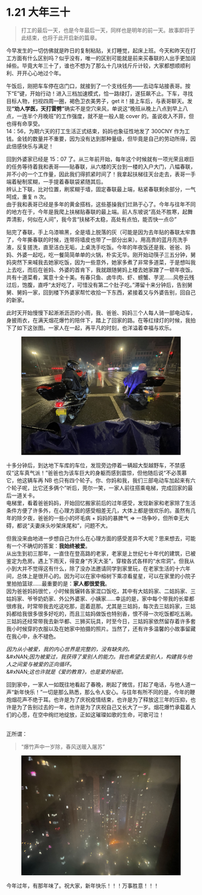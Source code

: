 # 1.21 大年三十

> 打工的最后一天，也是今年最后一天，同样也是明年的前一天。故事即将于此结束，也将于此开启新的篇章。

今早发生的一切仿佛就是昨日的复制粘贴，关灯睡觉，起床上班。今天和昨天在打工方面有什么区别吗？似乎没有，唯一的区别可能就是前来买春联的人出手更加阔绰些。毕竟大年三十了，谁也不想为了那么十几块钱斤斤计较，大家都想顺顺利利、开开心心地过个年。

午饭后，刚把车车停在店门口，就接到了一个支线任务——去动车站接表哥。按下“E”键，开始行动！进入三档加速模式，恰一路绿灯，遂狂飙不止。下车，寻找目标人物，扫视四周一圈，褐色卫衣美男子，get it！接上车后，与表哥聊天。发&#x73B0;**“劝人学医，天打雷劈”**&#x786E;实不是空穴来风，单说这“晚班从晚上八点到早上八点，一连半个月晚班”的工作强度，就不是一般人能 cover 的。虽说收入不菲，但也得有命享受。\
14：56，为期六天的打工生活正式结束，妈妈也象征性地发了 300CNY 作为工钱。金钱的数量并不重要，因为没有达到那种量级，但毕竟是自己的劳动所得，因此倍感快乐与满足！

回到外婆家已经是 15：07 了。从三年前开始，每年这个时候就有一项光荣且艰巨的任务等待着我和表哥——贴春联，从六楼的天台到一楼的入户大门，八幅春联，并不小的一个工作量，因此我们得抓紧时间了！我拿起扶梯往天台走去，表哥一手端着秘制浆糊，一手提着春联袋紧随其后。\
辨认上下联，比对位置，刷浆糊于墙，固定春联最上端，粘紧春联剩余部分，一气呵成，重复 n 次。\
由于我和表哥已经是多年的黄金搭档，这些基操我们烂熟于心了。今年与往年不同的地方在于，今年是我爬上扶梯贴春联的最上端。前人东坡说“高处不胜寒，起舞弄清影，何似在人间”，我今言“扶梯不太稳，高处有点怕，能否快一点😣”

贴完了春联，手上乌漆嘛黑，全是墙上脱落的灰（可能是因为去年贴的春联太牢靠了，今年撕春联的时候，连带将墙皮也带了一部分出来）。用高贵的蓝月亮洗手液，反复搓洗，直至洁白无垢，上桌洗手吃饭。今年的年夜饭还是我、爸爸、妈妈、外婆一起吃，吃一餐简简单单的火锅，朴实无华。刚开始动筷子三五分钟，舅妈突然下来喊我去她家吃饭，因为一些意外，她家多煮了非常多道菜，于是想叫我上去吃，而后在爸妈、外婆的首肯下，我就跟随舅妈上楼去她家蹭了一顿年夜饭。共有十道菜肴，寓意十全十美。有春只鱼、卤牛肉、虾、螃蟹、芋泥……风卷云残过后，饱腹，直呼“太好吃了，可惜没有第二个肚子吃。”滞留十来分钟后，告别舅舅、舅妈一家，回到楼下外婆家帮忙收拾一下东西，紧接着又与外婆告别，回自己的新家。

此时天开始慢慢下起淅淅沥沥的小雨，我、爸爸、妈妈三个人每人骑一部电动车，身披雨衣，在满天烟花爆竹的陪伴下，踏上了回家的路。在等红绿灯的时候，我拍下了如下这张图。一家人在一起，再平凡的时刻，也洋溢着幸福与欢乐。

<figure><img src="../.gitbook/assets/image (12).png" alt="" width="563"><figcaption></figcaption></figure>

十多分钟后，到达地下车库的车位，发现旁边停着一辆超大型越野车，不禁感叹“这车真气派！”爸爸也为该车巨大的身躯而感到震惊，但他随后说“不必羡慕它，他这辆车再 NB 也只有四个轮子。你、你妈和我，我们三部电动车加起来有六个轮子呢，比它还多俩个”听后，莞尔一笑，一家人前往搭乘电梯，完成回家的最后一道关卡。\
电梯里，看着爸爸妈妈，开始回忆搬家前后的过年感受，发现新家和老家除了生活条件方便了许多外，在心理方面的感受相差无几，大体上都是很欢乐的。虽然有几年的除夕夜，爸爸的一些小的坏毛病 + 妈妈的暴脾气 => 一场争吵，但所幸无大碍，都说“夫妻床头吵架床尾和”，问题不大。

但我没来由地进一步想自己为什么在心理方面的感受差异不大呢？思来想去，可能有一个不确切的答案：**我始终被爱**。\
从出生到初三那年，一直住在登高路的老家，老家是上世纪七十年代的建筑，已被鉴定为危房。遇上下雨天，得变身“齐天大圣”，穿梭各式各样的“水帘洞”。但我从小到大并不觉得这有什么，除了没办法邀请同学到家里玩，在老家生活的十六年间，总体上是很开心的。因为可以在家中榕树下乘凉看星星，可以在家里的小院子里拍拍篮球……最重要的是：**家人都很爱我**。\
因为爸爸妈妈很忙，小时候我辗转各家混口饭吃，其中有大姑妈家、二姑妈家、三姑妈家、爷爷奶奶家、外公外婆家、小姨家……幸运的是，家中每个带我的长辈都很疼我，时常带我去吃这吃那，逛着逛那。尤其是三姑妈，每次去三姑妈家，三姑妈都给我很多很多好吃的，而且三姑妈做饭也特别香，恨不得一次吃饭都吃五碗。三姑妈还经常带我去新华都、三狮买玩具，时至今日，三姑妈家依然留存着许多套我小时候穿的衣服以及在她家中拍摄的照片。当然了，还有许多温馨的小故事留藏在我心中，永不褪色。

_因为从小被爱，我的内心世界是完整的，没有缺失的。_\
&#xNAN;_&#x56E0;为被爱过，我获得了爱别人的能力。我也希望去爱别人，构建我与他人之间爱与被爱的正向循环。_\
&#xNAN;_&#x8FD9;也许就是《爱的教育》，也是爱的秘密。_

回到家中，一家人一如既往地看起了春晚，刷起了微信，打起了电话，与他人道一声“新年快乐！”一切是那么熟悉，那么令人安心。与往年有所不同的是，今年的鞭炮烟花声不绝于耳。也许是为了庆祝疫情结束，也许是为了释放这三年的压抑，也许是为了告别过去的一年，也许是为了庆祝自己又长大了一岁。烟花爆竹承载着人们的心愿，在空中绚烂地绽放，正如这璀璨如歌的生命，可歌可泣！

\
正所谓：

> “爆竹声中一岁除，春风送暖入屠苏”

<figure><img src="../.gitbook/assets/34aa8c5d6b659709858664928c09e17.jpg" alt=""><figcaption></figcaption></figure>

今年过年，有那年味了。祝大家，新年快乐！！！万事胜意！！！
